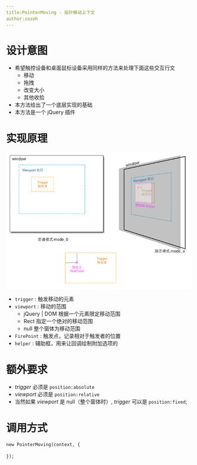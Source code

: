 ```yaml
---
title:PointerMoving - 指针移动上下文
author:zozoh
---
```


# 设计意图

* 希望触控设备和桌面鼠标设备采用同样的方法来处理下面这些交互行文
    - 移动
    - 拖拽
    - 改变大小
    - 其他收拾
* 本方法给出了一个底层实现的基础
* 本方法是一个 jQuery 插件

# 实现原理

![](js_PointerMoving.png)

* `trigger` : 触发移动的元素
* `viewport` : 移动的范围
    - jQuery | DOM 根据一个元素限定移动范围
    - Rect 指定一个绝对的移动范围
    - null 整个窗体为移动范围
* `FirePoint` : 触发点，记录相对于触发者的位置
* `helper` : 辅助框，用来让回调绘制附加选项的

# 额外要求

* *trigger* 必须是 `position:absolute`
* *viewport* 必须是 `position:relative`
* 当然如果 *viewport* 是 null（整个窗体时）, *trigger* 可以是 `position:fixed`;

# 调用方式

```
new PointerMoving(context, {
    
});
``` 

